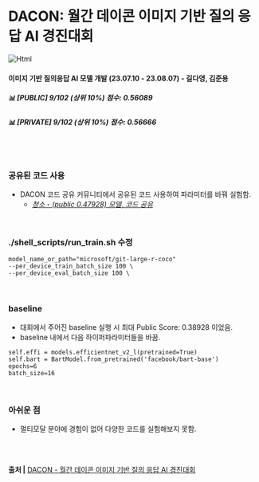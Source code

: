 # DACON: 월간 데이콘 이미지 기반 질의 응답 AI 경진대회

<img alt="Html" src ="https://img.shields.io/badge/dacon Final rank-Top 10%25-lightblue?style=for-the-badge"/>

#### 이미지 기반 질의응답 AI 모델 개발 (23.07.10 - 23.08.07) - 길다영, 김준용

##### 📊 [PUBLIC] 9/102 (상위 10%) 점수: 0.56089
##### 📊 [PRIVATE] 9/102 (상위 10%) 점수: 0.56666

<br><br>

### 공유된 코드 사용
- DACON 코드 공유 커뮤니티에서 공유된 코드 사용하여 파라미터를 바꿔 실험함. <br>
  - *[청소 - (public 0.47928) 모델, 코드 공유](https://dacon.io/competitions/official/236118/codeshare/8490?page=1&dtype=recent)*
 

<br>

### ./shell_scripts/run_train.sh 수정

```
model_name_or_path="microsoft/git-large-r-coco"
--per_device_train_batch_size 100 \
--per_device_eval_batch_size 100 \
```

<br> 

### baseline

- 대회에서 주어진 baseline 실행 시 최대 Public Score: 0.38928 이었음.
- baseline 내에서 다음 하이퍼파라미터들을 바꿈.
```
self.effi = models.efficientnet_v2_l(pretrained=True)
self.bart = BartModel.from_pretrained('facebook/bart-base')
epochs=6
batch_size=16
```

<br>

### 아쉬운 점
- 멀티모달 분야에 경험이 없어 다양한 코드를 실험해보지 못함.
  


<br><br>


<b>출처 |</b> [DACON - 월간 데이콘 이미지 기반 질의 응답 AI 경진대회](https://dacon.io/competitions/official/236118/overview/description) <br>
